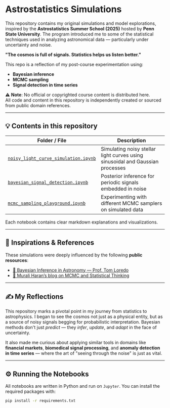 # Astrostatistics Simulations

This repository contains my original simulations and model explorations, inspired by the **Astrostatistics Summer School (2025)** hosted by **Penn State University**. The program introduced me to some of the statistical techniques used in analyzing astronomical data — particularly under uncertainty and noise.

**"The cosmos is full of signals. Statistics helps us listen better."**

This repo is a reflection of my post-course experimentation using:
- **Bayesian inference**
- **MCMC sampling**
- **Signal detection in time series**

⚠️ **Note**: No official or copyrighted course content is distributed here.  
All code and content in this repository is independently created or sourced from public domain references.

---

## 💡 Contents in this repository

| Folder / File | Description |
|---------------|-------------|
| [`noisy_light_curve_simulation.ipynb`](my_notebooks/noisy_light_curve_simulation.ipynb) | Simulating noisy stellar light curves using sinusoidal and Gaussian processes |
| [`bayesian_signal_detection.ipynb`](my_notebooks/posterior-inference-for-periodic-signals.ipynb) | Posterior inference for periodic signals embedded in noise |
| [`mcmc_sampling_playground.ipynb`](my_notebooks/mcmc_sampling_playground.ipynb) | Experimenting with different MCMC samplers on simulated data |

Each notebook contains clear markdown explanations and visualizations.

---

## 🔭 Inspirations & References

These simulations were deeply influenced by the following **public resources**:

- [📘 Bayesian Inference in Astronomy — Prof. Tom Loredo](public_resources/bayes_loredo)
- [🧠 Murali Haran’s blog on MCMC and Statistical Thinking](https://murali-haran.github.io/MCMCtut/MCMC.html)

---

## ✍️ My Reflections

This repository marks a pivotal point in my journey from statistics to astrophysics. I began to see the cosmos not just as a physical entity, but as a source of noisy signals begging for probabilistic interpretation. Bayesian methods don't just *predict* — they *infer*, *update*, and *adapt* in the face of uncertainty.

It also made me curious about applying similar tools in domains like **financial markets**, **biomedical signal processing**, and **anomaly detection in time series** — where the art of "seeing through the noise" is just as vital.

---

## ⚙️ Running the Notebooks

All notebooks are written in Python and run on `Jupyter`. You can install the required packages with:

```bash
pip install -r requirements.txt
